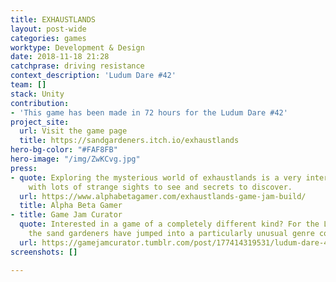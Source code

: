 ```yaml
---
title: EXHAUSTLANDS
layout: post-wide
categories: games
worktype: Development & Design
date: 2018-11-18 21:28
catchprase: driving resistance
context_description: 'Ludum Dare #42'
team: []
stack: Unity
contribution:
- 'This game has been made in 72 hours for the Ludum Dare #42'
project_site:
  url: Visit the game page
  title: https://sandgardeners.itch.io/exhaustlands
hero-bg-color: "#FAF8FB"
hero-image: "/img/ZwKCvg.jpg"
press:
- quote: Exploring the mysterious world of exhaustlands is a very interesting experience,
    with lots of strange sights to see and secrets to discover.
  url: https://www.alphabetagamer.com/exhaustlands-game-jam-build/
  title: Alpha Beta Gamer
- title: Game Jam Curator
  quote: Interested in a game of a completely different kind? For the Ludum Dare 42,
    the sand gardeners have jumped into a particularly unusual genre combination
  url: https://gamejamcurator.tumblr.com/post/177414319531/ludum-dare-42-exhaustlands
screenshots: []

---
```

